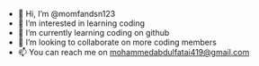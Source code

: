 - 👋 Hi, I’m @momfandsn123
- 👀 I’m interested in learning coding
- 🌱 I’m currently learning coding on github
- 💞️ I’m looking to collaborate on more coding members
- 📫 You can reach me on mohammedabdulfatai419@gmail.com

<!---
momfandsn123/momfandsn123 is a ✨ special ✨ repository because its `README.md` (this file) appears on your GitHub profile.
You can click the Preview link to take a look at your changes.
--->

